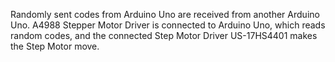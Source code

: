 Randomly sent codes from Arduino Uno are received from another Arduino Uno. A4988 Stepper Motor Driver is connected to Arduino Uno, which reads random codes, and the connected Step Motor Driver US-17HS4401 makes the Step Motor move.
